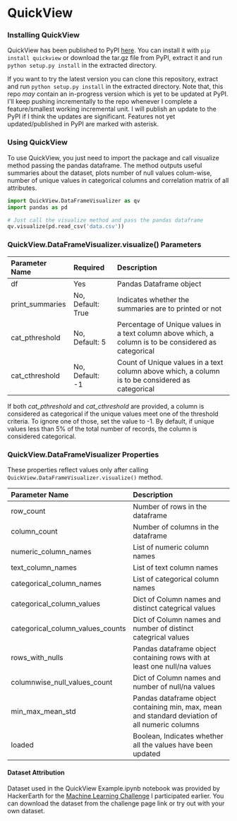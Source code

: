 # __QuickView__

### Installing QuickView
QuickView has been published to PyPI [here](https://pypi.python.org/pypi/QuickView/0.1). You can install it with `pip install quickview` or download the tar.gz file from PyPI, extract it and run `python setup.py install` in the extracted directory. 

If you want to try the latest version you can clone this repository, extract and run `python setup.py install` in the extracted directory. Note that, this repo _may_ contain an in-progress version which is yet to be updated at PyPI. I'll keep pushing incrementally to the repo whenever I complete a feature/smallest working incremental unit. I will publish an update to the PyPI if I think the updates are significant. Features not yet updated/published in PyPI are marked with asterisk.

### Using QuickView
To use QuickView, you just need to import the package and call visualize method passing the pandas dataframe. The method outputs useful summaries about the dataset, plots number of null values colum-wise, number of unique values in categorical columns and correlation matrix of all attributes.

```python
import QuickView.DataFrameVisualizer as qv
import pandas as pd

# Just call the visualize method and pass the pandas dataframe
qv.visualize(pd.read_csv('data.csv'))
```

### QuickView.DataFrameVisualizer.visualize() Parameters
|Parameter Name | Required | Description|
|:--------------|:---------|:-----------|
|df | Yes | Pandas Dataframe object |
| print_summaries | No, Default: True | Indicates whether the summaries are to printed or not |
| cat_pthreshold | No, Default: 5 | Percentage of Unique values in a text column above which, a column is to be considered as categorical |
| cat_cthreshold | No, Default: -1 | Count of Unique values in a text column above which, a column is to be considered as categorical |

If both _cat_pthreshold_ and _cat_cthreshold_ are provided, a column is considered as categorical if the unique values meet one of the threshold criteria. To ignore one of those, set the value to -1. By default, if unique values less than 5% of the total number of records, the column is considered categorical.

### QuickView.DataFrameVisualizer Properties
These properties reflect values only after calling `QuickView.DataFrameVisualizer.visualize()` method.

|Parameter Name | Description|
|:--------------|:-----------|
|row_count | Number of rows in the dataframe |
|column_count | Number of columns in the dataframe |
|numeric_column_names | List of numeric column names |
|text_column_names | List of text column names |
|categorical_column_names | List of categorical column names |
|categorical_column_values | Dict of Column names and distinct categrical values |
|categorical_column_values_counts | Dict of Column names and number of distinct categrical values |
|rows_with_nulls | Pandas dataframe object containing rows with at least one null/na values |
|columnwise_null_values_count | Dict of Column names and number of null/na values |
|min_max_mean_std | Pandas dataframe object containing min, max, mean and standard deviation of all numeric columns |
|loaded | Boolean, Indicates whether all the values have been updated |


#### Dataset Attribution
Dataset used in the QuickView Example.ipynb notebook was provided by HackerEarth for the [Machine Learning Challenge](https://www.hackerearth.com/challenge/competitive/machine-learning-challenge-one/machine-learning/bank-fears-loanliness/) I participated earlier. You can download the dataset from the challenge page link or try out with your own dataset.
